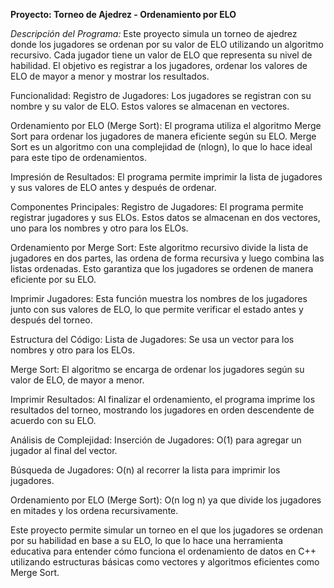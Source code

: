 **Proyecto: Torneo de Ajedrez - Ordenamiento por ELO**

*Descripción del Programa:*
Este proyecto simula un torneo de ajedrez donde los jugadores se ordenan por su valor de ELO utilizando un algoritmo recursivo. Cada jugador tiene un valor de ELO que representa su nivel de habilidad. El objetivo es registrar a los jugadores, ordenar los valores de ELO de mayor a menor y mostrar los resultados.

Funcionalidad:
Registro de Jugadores: Los jugadores se registran con su nombre y su valor de ELO. Estos valores se almacenan en vectores.

Ordenamiento por ELO (Merge Sort): El programa utiliza el algoritmo Merge Sort para ordenar los jugadores de manera eficiente según su ELO. Merge Sort es un algoritmo con una complejidad de (nlogn), lo que lo hace ideal para este tipo de ordenamientos.

Impresión de Resultados: El programa permite imprimir la lista de jugadores y sus valores de ELO antes y después de ordenar.

Componentes Principales:
Registro de Jugadores: El programa permite registrar jugadores y sus ELOs. Estos datos se almacenan en dos vectores, uno para los nombres y otro para los ELOs.

Ordenamiento por Merge Sort: Este algoritmo recursivo divide la lista de jugadores en dos partes, las ordena de forma recursiva y luego combina las listas ordenadas. Esto garantiza que los jugadores se ordenen de manera eficiente por su ELO.

Imprimir Jugadores: Esta función muestra los nombres de los jugadores junto con sus valores de ELO, lo que permite verificar el estado antes y después del torneo.

Estructura del Código:
Lista de Jugadores: Se usa un vector para los nombres y otro para los ELOs.

Merge Sort: El algoritmo se encarga de ordenar los jugadores según su valor de ELO, de mayor a menor.

Imprimir Resultados: Al finalizar el ordenamiento, el programa imprime los resultados del torneo, mostrando los jugadores en orden descendente de acuerdo con su ELO.

Análisis de Complejidad:
Inserción de Jugadores: O(1) para agregar un jugador al final del vector.

Búsqueda de Jugadores: O(n) al recorrer la lista para imprimir los jugadores.

Ordenamiento por ELO (Merge Sort): O(n log n) ya que divide los jugadores en mitades y los ordena recursivamente.

Este proyecto permite simular un torneo en el que los jugadores se ordenan por su habilidad en base a su ELO, lo que lo hace una herramienta educativa para entender cómo funciona el ordenamiento de datos en C++ utilizando estructuras básicas como vectores y algoritmos eficientes como Merge Sort.
